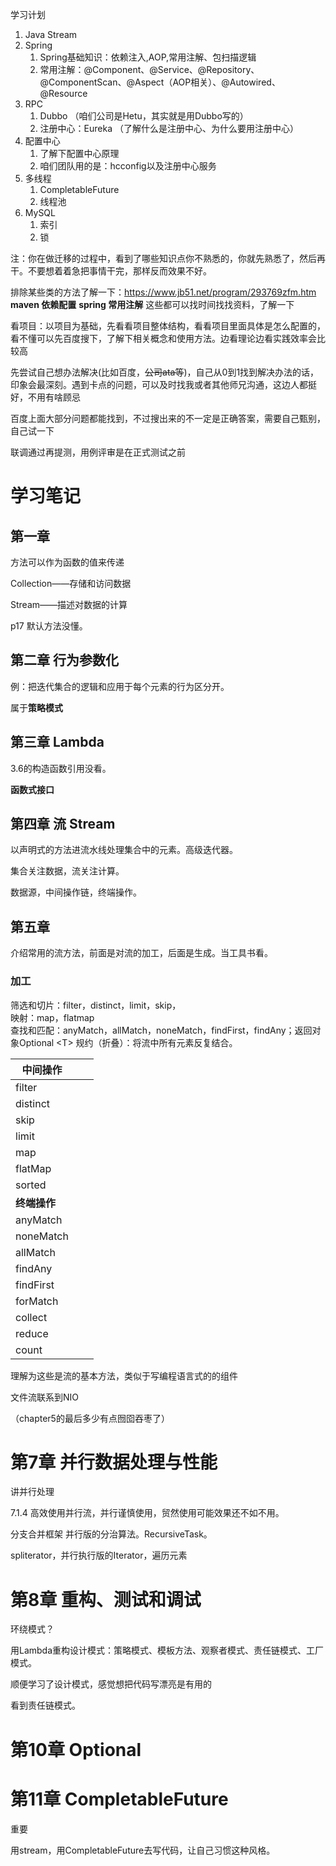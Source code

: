 学习计划

1. Java Stream
2. Spring
    1. Spring基础知识：依赖注入,AOP,常用注解、包扫描逻辑
    2. 常用注解：@Component、@Service、@Repository、@ComponentScan、@Aspect（AOP相关）、@Autowired、@Resource
3. RPC
    1. Dubbo （咱们公司是Hetu，其实就是用Dubbo写的）
    2. 注册中心：Eureka （了解什么是注册中心、为什么要用注册中心）
4. 配置中心
    1. 了解下配置中心原理
    2. 咱们团队用的是：hcconfig以及注册中心服务
5. 多线程
    1. CompletableFuture
    2. 线程池
6. MySQL
    1. 索引
    2. 锁



注：你在做迁移的过程中，看到了哪些知识点你不熟悉的，你就先熟悉了，然后再干。不要想着着急把事情干完，那样反而效果不好。



排除某些类的方法了解一下：https://www.jb51.net/program/293769zfm.htm
**maven 依赖配置**
**spring 常用注解**
这些都可以找时间找找资料，了解一下

看项目：以项目为基础，先看看项目整体结构，看看项目里面具体是怎么配置的，看不懂可以先百度搜下，了解下相关概念和使用方法。边看理论边看实践效率会比较高

先尝试自己想办法解决(比如百度，~~公司ata等~~)，自己从0到1找到解决办法的话，印象会最深刻。遇到卡点的问题，可以及时找我或者其他师兄沟通，这边人都挺好，不用有啥顾忌

百度上面大部分问题都能找到，不过搜出来的不一定是正确答案，需要自己甄别，自己试一下



联调通过再提测，用例评审是在正式测试之前



# 学习笔记

## 第一章

方法可以作为函数的值来传递

Collection——存储和访问数据

Stream——描述对数据的计算

p17 默认方法没懂。

## 第二章 **行为参数化**

例：把迭代集合的逻辑和应用于每个元素的行为区分开。

属于**策略模式**

## 第三章 Lambda

3.6的构造函数引用没看。

**函数式接口**

## 第四章 流 Stream

以声明式的方法进流水线处理集合中的元素。高级迭代器。

集合关注数据，流关注计算。

数据源，中间操作链，终端操作。

## 第五章 
介绍常用的流方法，前面是对流的加工，后面是生成。当工具书看。

### 加工
筛选和切片：filter，distinct，limit，skip，</br>
映射：map，flatmap</br>
查找和匹配：anyMatch，allMatch，noneMatch，findFirst，findAny；返回对象Optional \<T>
规约（折叠）：将流中所有元素反复结合。

| 中间操作 |      |      |
| --------- | ---- | ---- |
| filter    |      |      |
| distinct  |      |      |
| skip      |      |      |
| limit     |      |      |
| map       |      |      |
| flatMap   |      |      |
| sorted    |      |      |
| **终端操作** |      |      |
| anyMatch |      |      |
| noneMatch |      |      |
| allMatch  |      |      |
| findAny   |      |      |
| findFirst |      |      |
| forMatch  |      |      |
| collect   |      |      |
| reduce    |      |      |
| count     |      |      |

理解为这些是流的基本方法，类似于写编程语言式的的组件

文件流联系到NIO

（chapter5的最后多少有点囫囵吞枣了）

# 第7章 并行数据处理与性能

讲并行处理

7.1.4 高效使用并行流，并行谨慎使用，贸然使用可能效果还不如不用。

分支合并框架 并行版的分治算法。RecursiveTask。

spliterator，并行执行版的Iterator，遍历元素



# 第8章 重构、测试和调试

环绕模式？

用Lambda重构设计模式：策略模式、模板方法、观察者模式、责任链模式、工厂模式。

顺便学习了设计模式，感觉想把代码写漂亮是有用的

看到责任链模式。



# 第10章 Optional



# 第11章 CompletableFuture

重要



用stream，用CompletableFuture去写代码，让自己习惯这种风格。

